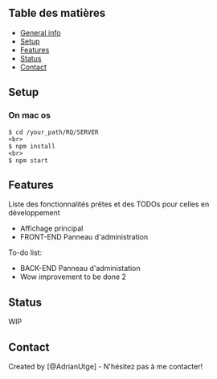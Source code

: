 
## Table des matières
* [General info](#general-info)
* [Setup](#setup)
* [Features](#features)
* [Status](#status)
* [Contact](#contact)


## Setup
### On mac os 
```
$ cd /your_path/RQ/SERVER
<br>
$ npm install 
<br>
$ npm start
```


## Features
Liste des fonctionnalités prêtes et des TODOs pour celles en  développement
* Affichage principal
* FRONT-END Panneau d'administration


To-do list:
* BACK-END Panneau d'administation
* Wow improvement to be done 2

## Status
WIP


## Contact
Created by [@AdrianUtge] - N'hésitez pas à me contacter!
